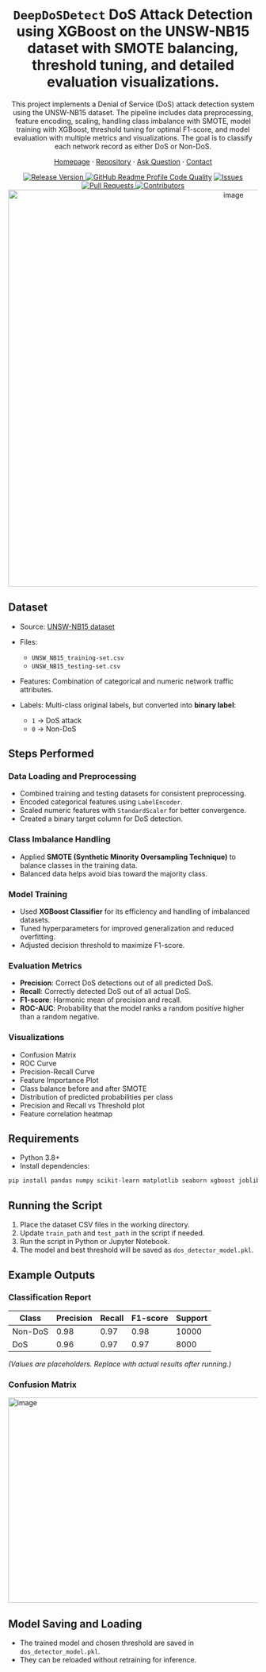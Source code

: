 <div align="center">
  <h1><b><code>DeepDoSDetect</code> DoS Attack Detection using XGBoost on the UNSW-NB15 dataset with SMOTE balancing, threshold tuning, and detailed evaluation visualizations.</b></h1>
  <p>This project implements a Denial of Service (DoS) attack detection system using the UNSW-NB15 dataset.
The pipeline includes data preprocessing, feature encoding, scaling, handling class imbalance with SMOTE, model training with XGBoost, threshold tuning for optimal F1-score, and model evaluation with multiple metrics and visualizations. The goal is to classify each network record as either DoS or Non-DoS.</p>

  <p>
    <a href="https://s-m-quadri.me/projects/deep-dos-detect">Homepage</a> ·
    <a href="https://github.com/s-m-quadri/deep-dos-detect">Repository</a> ·
    <a href="https://github.com/s-m-quadri/deep-dos-detect/discussions/new?category=q-a">Ask Question</a> ·
    <a href="mailto:dev.smq@gmail.com">Contact</a>
  </p>

  <a href="https://github.com/s-m-quadri/deep-dos-detect/releases">
         <img src="https://custom-icon-badges.demolab.com/github/v/tag/s-m-quadri/deep-dos-detect?label=Version&labelColor=302d41&color=f2cdcd&logoColor=d9e0ee&logo=tag&style=for-the-badge" alt="Release Version"/>
  </a>
  <a href="https://www.codefactor.io/repository/github/s-m-quadri/deep-dos-detect"><img src="https://img.shields.io/codefactor/grade/github/s-m-quadri/deep-dos-detect?label=CodeFactor&labelColor=302d41&color=8bd5ca&logoColor=d9e0ee&logo=codefactor&style=for-the-badge" alt="GitHub Readme Profile Code Quality"/></a>
  <a href="https://github.com/s-m-quadri/deep-dos-detect/issues">
    <img src="https://custom-icon-badges.demolab.com/github/issues/s-m-quadri/deep-dos-detect?label=Issues&labelColor=302d41&color=f5a97f&logoColor=d9e0ee&logo=issue&style=for-the-badge" alt="Issues"/>
  </a>
  <a href="https://github.com/s-m-quadri/deep-dos-detect/pulls">
    <img src="https://custom-icon-badges.demolab.com/github/issues-pr/s-m-quadri/deep-dos-detect?label=PRs&labelColor=302d41&color=ddb6f2&logoColor=d9e0ee&logo=git-pull-request&style=for-the-badge" alt="Pull Requests"/>
  </a>
  <a href="https://github.com/s-m-quadri/deep-dos-detect/graphs/contributors">
    <img src="https://custom-icon-badges.demolab.com/github/contributors/s-m-quadri/deep-dos-detect?label=Contributors&labelColor=302d41&color=c9cbff&logoColor=d9e0ee&logo=people&style=for-the-badge" alt="Contributors"/>
  </a>
</div>

<center><img width="894" height="800" alt="image" src="https://github.com/user-attachments/assets/515ac016-9b70-4a92-a5a6-3034401c577b" /></center>

## Dataset

* Source: [UNSW-NB15 dataset](https://research.unsw.edu.au/projects/unsw-nb15-dataset)
* Files:

  * `UNSW_NB15_training-set.csv`
  * `UNSW_NB15_testing-set.csv`
* Features: Combination of categorical and numeric network traffic attributes.
* Labels: Multi-class original labels, but converted into **binary label**:

  * `1` → DoS attack
  * `0` → Non-DoS

## Steps Performed

### Data Loading and Preprocessing

* Combined training and testing datasets for consistent preprocessing.
* Encoded categorical features using `LabelEncoder`.
* Scaled numeric features with `StandardScaler` for better convergence.
* Created a binary target column for DoS detection.

### Class Imbalance Handling

* Applied **SMOTE (Synthetic Minority Oversampling Technique)** to balance classes in the training data.
* Balanced data helps avoid bias toward the majority class.

### Model Training

* Used **XGBoost Classifier** for its efficiency and handling of imbalanced datasets.
* Tuned hyperparameters for improved generalization and reduced overfitting.
* Adjusted decision threshold to maximize F1-score.

### Evaluation Metrics

* **Precision**: Correct DoS detections out of all predicted DoS.
* **Recall**: Correctly detected DoS out of all actual DoS.
* **F1-score**: Harmonic mean of precision and recall.
* **ROC-AUC**: Probability that the model ranks a random positive higher than a random negative.

### Visualizations

* Confusion Matrix
* ROC Curve
* Precision-Recall Curve
* Feature Importance Plot
* Class balance before and after SMOTE
* Distribution of predicted probabilities per class
* Precision and Recall vs Threshold plot
* Feature correlation heatmap

## Requirements

* Python 3.8+
* Install dependencies:

```bash
pip install pandas numpy scikit-learn matplotlib seaborn xgboost joblib imbalanced-learn
```

## Running the Script

1. Place the dataset CSV files in the working directory.
2. Update `train_path` and `test_path` in the script if needed.
3. Run the script in Python or Jupyter Notebook.
4. The model and best threshold will be saved as `dos_detector_model.pkl`.

## Example Outputs

### Classification Report

| Class   | Precision | Recall | F1-score | Support |
| ------- | --------- | ------ | -------- | ------- |
| Non-DoS | 0.98      | 0.97   | 0.98     | 10000   |
| DoS     | 0.96      | 0.97   | 0.97     | 8000    |

*(Values are placeholders. Replace with actual results after running.)*

### Confusion Matrix

<img width="527" height="414" alt="image" src="https://github.com/user-attachments/assets/6ba82322-6d12-4617-ae24-8af8df32eb90" />

## Model Saving and Loading

* The trained model and chosen threshold are saved in `dos_detector_model.pkl`.
* They can be reloaded without retraining for inference.
